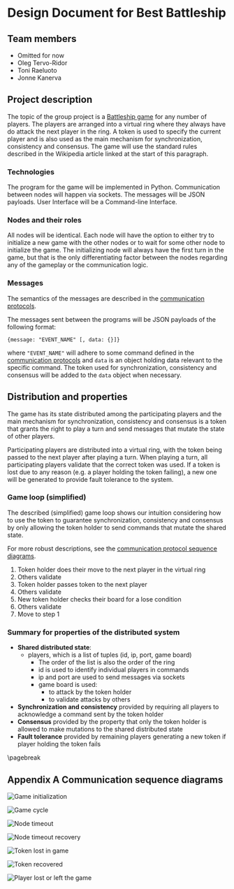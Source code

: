 # Design Document for Best Battleship

## Team members
- Omitted for now
- Oleg Tervo-Ridor
- Toni Raeluoto
- Jonne Kanerva 

## Project description

The topic of the group project is a [Battleship game](https://en.wikipedia.org/wiki/Battleship_(game)) for any number of players. The players are arranged into a virtual ring where they always have do attack the next player in the ring. A token is used to specify the current player and is also used as the main mechanism for synchronization, consistency and consensus. The game will use the standard rules described in the Wikipedia article linked at the start of this paragraph.

### Technologies

The program for the game will be implemented in Python. Communication between nodes will happen via sockets. The messages will be JSON payloads. User Interface will be a Command-line Interface.

### Nodes and their roles

All nodes will be identical. Each node will have the option to either try to initialize a new game with the other nodes or to wait for some other node to initialize the game. The initializing node will always have the first turn in the game, but that is the only differentiating factor between the nodes regarding any of the gameplay or the communication logic.


### Messages

The semantics of the messages are described in the [communication protocols](#).

The messages sent between the programs will be JSON payloads of the following format:
```
{message: "EVENT_NAME" [, data: {}]}
```

where `"EVENT_NAME"` will adhere to some command defined in the [communication protocols](#) and `data` is an object holding data relevant to the specific command. The token used for synchronization, consistency and consensus will be added to the `data` object when necessary.


## Distribution and properties
The game has its state distributed among the participating players and the main mechanism for synchronization, consistency and consensus is a token that grants the right to play a turn and send messages that mutate the state of other players.

Participating players are distributed into a virtual ring, with the token being passed to the next player
after playing a turn. When playing a turn, all participating players validate that the correct token was used. If a token is lost due to any reason (e.g. a player holding the token failing), a new one will be generated to provide fault tolerance to the system.

### Game loop (simplified)

The described (simplified) game loop shows our intuition considering how to use the token to guarantee synchronization, consistency and consensus by only allowing the token holder to send commands that mutate the shared state.

For more robust descriptions, see the [communication protocol sequence diagrams](#).

1. Token holder does their move to the next player in the virtual ring
2. Others validate
3. Token holder passes token to the next player
4. Others validate
5. New token holder checks their board for a lose condition
6. Others validate
7. Move to step 1

### Summary for properties of the distributed system

- **Shared distributed state**:
    - players, which is a list of tuples (id, ip, port, game board)
        - The order of the list is also the order of the ring
        - id is used to identify individual players in commands
        - ip and port are used to send messages via sockets
        - game board is used:
            - to attack by the token holder
            - to validate attacks by others
- **Synchronization and consistency** provided by requiring all players to acknowledge a command sent by the token holder
- **Consensus** provided by the property that only the token holder is allowed to make mutations to the shared distributed state
- **Fault tolerance** provided by remaining players generating a new token if player holding the token fails

\pagebreak

## Appendix A Communication sequence diagrams

![Game initialization](protocols/1%20-%20Start.jpg)

![Game cycle](protocols/2%20-%20Game%20cycle.jpg)

![Node timeout](protocols/3%20-%20Timeout.jpg)

![Node timeout recovery](protocols/4%20-%20TimeoutNodeRecovered.jpg)

![Token lost in game](protocols/5%20-%20TokenLost.jpg)

![Token recovered](protocols/6%20-%20TokenNodeRecovered.jpg)

![Player lost or left the game](protocols/7%20-%20PlayerLostOrSurrendered.jpg)
